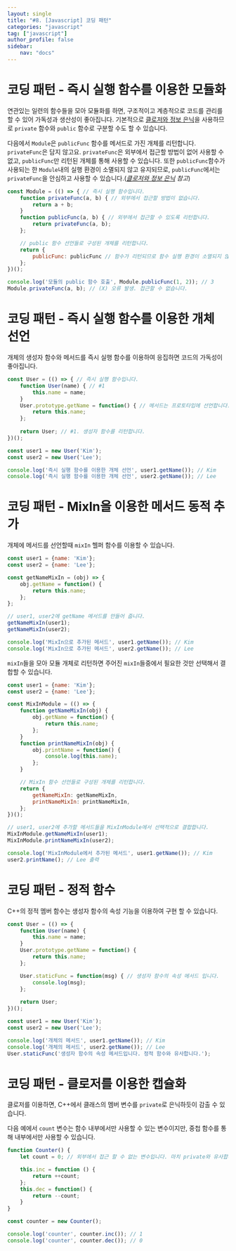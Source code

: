 ```yaml
---
layout: single
title: "#8. [Javascript] 코딩 패턴"
categories: "javascript"
tag: ["javascript"]
author_profile: false
sidebar: 
    nav: "docs"
---
```


# 코딩 패턴 - 즉시 실행 함수를 이용한 모듈화

연관있는 일련의 함수들을 모아 모듈화를 하면, 구조적이고 계층적으로 코드를 관리를 할 수 있어 가독성과 생산성이 좋아집니다. 기본적으로 [클로저와 정보 은닉](??)을 사용하므로 `private` 함수와 `public` 함수로 구분할 수도 할 수 있습니다.

다음에서 `Module`은 `publicFunc` 함수를 메서드로 가진 개체를 리턴합니다. `privateFunc`은 담지 않고요. `privateFunc`은 외부에서 접근할 방법이 없어 사용할 수 없고, `publicFunc`만 리턴된 개체를 통해 사용할 수 있습니다. 또한 `publicFunc`함수가 사용되는 한 `Module`내의 실행 환경이 소멸되지 않고 유지되므로, `publicFunc`에서는 `privateFunc`을 안심하고 사용할 수 있습니다.(*[클로저와 정보 은닉](??) 참고*)

```javascript
const Module = (() => { // 즉시 실행 함수입니다.
    function privateFunc(a, b) { // 외부에서 접근할 방법이 없습니다.
        return a + b;
    }
    function publicFunc(a, b) { // 외부에서 접근할 수 있도록 리턴합니다.
        return privateFunc(a, b);
    }; 

    // public 함수 선언들로 구성된 개체를 리턴합니다.
    return {
        publicFunc: publicFunc // 함수가 리턴되므로 함수 실행 환경이 소멸되지 않고 유지됩니다.
    };
})();

console.log('모듈의 public 함수 호출', Module.publicFunc(1, 2)); // 3
Module.privateFunc(a, b); // (X) 오류 발생. 접근할 수 없습니다.
```

# 코딩 패턴 - 즉시 실행 함수를 이용한 개체 선언

개체의 생성자 함수와 메서드를 즉시 실행 함수를 이용하여 응집하면 코드의 가독성이 좋아집니다.

```javascript
const User = (() => { // 즉시 실행 함수입니다.
    function User(name) { // #1
        this.name = name;
    }
    User.prototype.getName = function() { // 메서드는 프로토타입에 선언합니다.
        return this.name;
    }; 
    
    return User; // #1. 생성자 함수를 리턴합니다.
})();

const user1 = new User('Kim');
const user2 = new User('Lee');

console.log('즉시 실행 함수를 이용한 개체 선언', user1.getName()); // Kim
console.log('즉시 실행 함수를 이용한 개체 선언', user2.getName()); // Lee 
```

# 코딩 패턴 - MixIn을 이용한 메서드 동적 추가

개체에 메서드를 선언할때 `mixIn` 헬퍼 함수를 이용할 수 있습니다.

```javascript
const user1 = {name: 'Kim'};
const user2 = {name: 'Lee'};

const getNameMixIn = (obj) => {
    obj.getName = function() {
        return this.name;
    };
}; 

// user1, user2에 getName 메서드를 만들어 줍니다.
getNameMixIn(user1); 
getNameMixIn(user2);

console.log('MixIn으로 추가된 메서드', user1.getName()); // Kim
console.log('MixIn으로 추가된 메서드', user2.getName()); // Lee
```

`mixIn`들을 모아 모듈 개체로 리턴하면 주어진 `mixIn`들중에서 필요한 것만 선택해서 결합할 수 있습니다.

```javascript
const user1 = {name: 'Kim'};
const user2 = {name: 'Lee'};

const MixInModule = (() => {
    function getNameMixIn(obj) {
        obj.getName = function() {
            return this.name;
        };
    }
    function printNameMixIn(obj) {
        obj.printName = function() {
            console.log(this.name);
        };
    }

    // MixIn 함수 선언들로 구성된 개체를 리턴합니다.
    return {
        getNameMixIn: getNameMixIn,
        printNameMixIn: printNameMixIn,
    };
})();       

// user1, user2에 추가할 메서드들을 MixInModule에서 선택적으로 결합합니다.
MixInModule.getNameMixIn(user1); 
MixInModule.printNameMixIn(user2);

console.log('MixInModule에서 추가된 메서드', user1.getName()); // Kim
user2.printName(); // Lee 출력
```

# 코딩 패턴 - 정적 함수

C++의 정적 멤버 함수는 생성자 함수의 속성 기능을 이용하여 구현 할 수 있습니다.

```javascript
const User = (() => { 
    function User(name) { 
        this.name = name;
    }
    User.prototype.getName = function() { 
        return this.name;
    }; 

    User.staticFunc = function(msg) { // 생성자 함수의 속성 메서드 입니다.
        console.log(msg);
    };
    
    return User; 
})();

const user1 = new User('Kim');
const user2 = new User('Lee');

console.log('개체의 메서드', user1.getName()); // Kim
console.log('개체의 메서드', user2.getName()); // Lee
User.staticFunc('생성자 함수의 속성 메서드입니다. 정적 함수와 유사합니다.');
```

# 코딩 패턴 - 클로저를 이용한 캡슐화

클로저를 이용하면, C++에서 클래스의 멤버 변수를 `private`로 은닉하듯이 감출 수 있습니다.

다음 예에서 `count` 변수는 함수 내부에서만 사용할 수 있는 변수이지만, 중첩 함수를 통해 내부에서만 사용할 수 있습니다.

```javascript
function Counter() {
    let count = 0; // 외부에서 접근 할 수 없는 변수입니다. 마치 private와 유사합니다.

    this.inc = function () {
        return ++count;
    };
    this.dec = function() {
        return --count;
    }
}

const counter = new Counter();

console.log('counter', counter.inc()); // 1
console.log('counter', counter.dec()); // 0
```



